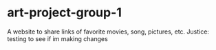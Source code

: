 # art-project-group-1

A website to share links of favorite movies, song, pictures, etc.
Justice: testing to see if im making changes
